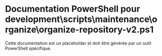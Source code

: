 # Documentation PowerShell pour development\scripts\maintenance\organize\organize-repository-v2.ps1

Cette documentation est un placeholder et doit être générée par un outil PowerShell spécifique.
